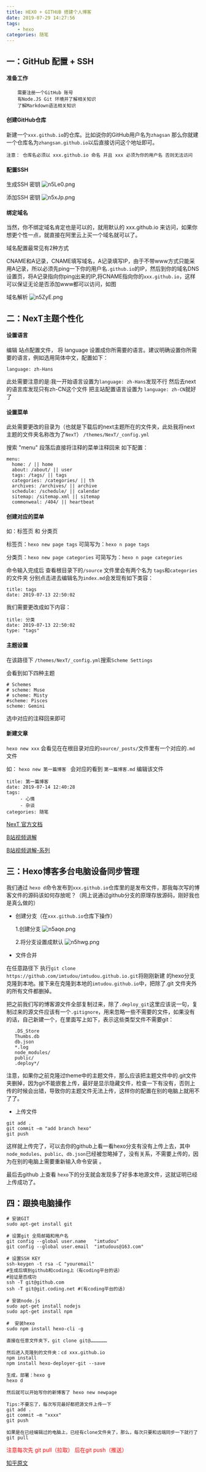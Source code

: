 ```yaml
---
title: HEXO + GITHUB 搭建个人博客
date: 2019-07-29 14:27:56
tags:
    - hexo
categories: 随笔
---
```


## 一：GitHub 配置 + SSH
#### 准备工作

```
    需要注册一个GitHub 账号
    有Node.JS Git 环境并了解相关知识
    了解Markdown语法相关知识
```
#### 创建GitHub仓库
新建一个`xxx.github.io`的仓库。比如说你的GitHub用户名为`zhagsan`
那么你就建一个仓库名为`zhangsan.github.io`以后直接访问这个地址即可。

`
注意：
仓库名必须以 xxx.github.io 命名 并且 xxx 必须为你的用户名 否则无法访问
`

#### 配置SSH
生成SSH 密钥
![n5Le0.png](HEXO-GITHUB-搭建个人博客/images/n5Le0.png)

添加SSH 密钥
![n5xJp.png](HEXO-GITHUB-搭建个人博客/images/n5xJp.png)

#### 绑定域名
当然，你不绑定域名肯定也是可以的，就用默认的 xxx.github.io 来访问，如果你想更个性一点，就直接在阿里云上买一个域名就可以了。

域名配置最常见有2种方式

CNAME和A记录，CNAME填写域名，A记录填写IP，由于不带www方式只能采用A记录，所以必须先ping一下你的用户名`.github.io`的IP，然后到你的域名DNS设置页，将A记录指向你ping出来的IP,将CNAME指向你的`xxx.github.io`，这样可以保证无论是否添加www都可以访问，如图

域名解析
![n5ZyE.png](HEXO-GITHUB-搭建个人博客/images/n5ZyE.png)




## 二：NexT主题个性化
#### 设置语言

编辑 站点配置文件， 将 language 设置成你所需要的语言。建议明确设置你所需要的语言，例如选用简体中文，配置如下：
```
language: zh-Hans
```
此处需要注意的是:我一开始语言设置为`language: zh-Hans`发现不行 然后去next的语言库发现只有zh-CN这个文件 把主站配置语言设置为 `language: zh-CN`就好了


#### 设置菜单
此处需要更改的目录为（也就是下载后的next主题所在的文件夹，此处我将next主题的文件夹名称改为了`NexT`） `/themes/NexT/_config.yml`

搜索 "menu" 段落后直接将注释的菜单注释回来 如下配置：
```
menu:
  home: / || home
  about: /about/ || user
  tags: /tags/ || tags
  categories: /categories/ || th
  archives: /archives/ || archive
  schedule: /schedule/ || calendar
  sitemap: /sitemap.xml || sitemap
  commonweal: /404/ || heartbeat
```

#### 创建对应的菜单
如：标签页 和 分类页

标签页：`hexo new page tags` 可简写为：`hexo n page tags`

分类页：`hexo new page categories`  可简写为：`hexo n page categories`

命令输入完成后 查看根目录下的`/source` 文件里会有两个名为 `tags`和`categories`的文件夹
分别点击进去编辑名为`index.md`会发现有如下类容：

```
title: tags
date: 2019-07-13 22:50:02
```

我们需要更改成如下内容：
```
title: 分类
date: 2019-07-13 22:50:02
type: "tags" 
```


#### 主题设置
在该路径下 `/themes/NexT/_config.yml`搜索`Scheme Settings`

会看到如下四种主题

```
# Schemes
# scheme: Muse
# scheme: Misty
#scheme: Pisces
scheme: Gemini

```

选中对应的注释回来即可

#### 新建文章
`hexo new xxx` 会看见在在根目录对应的`source/_posts/`文件里有一个对应的`.md`文件

如： `hexo new 第一篇博客 ` 会对应的看到 `第一篇博客.md`
编辑该文件

```
title: 第一篇博客
date: 2019-07-14 12:40:28
tags:
	 - 心情
	 - 杂谈
categories: 随笔
```



[NexT 官方文档](http://theme-next.iissnan.com/getting-started.html#avatar-setting)

[B站视频讲解](https://www.bilibili.com/video/av55890967/?p=1)

[B站视频讲解-系列](https://www.bilibili.com/video/av17653359)







## 三：Hexo博客多台电脑设备同步管理
我们通过 `hexo d`命令发布到`xxx.github.io`仓库里的是发布文件，那我每次写的博客文件的源码该如何存放呢？（网上说通过github分支的原理存放源码，刚好我也是真么做的）

- 创建分支（在`xxx.github.io`仓库下操作）

  1.创建分支
  ![n5aqe.png](HEXO-GITHUB-搭建个人博客/images/n5aqe.png)

  2.将分支设置成默认
  ![n5hwg.png](HEXO-GITHUB-搭建个人博客/images/n5hwg.png)
  
  

- 文件合并


 在任意路径下  执行`git clone https://github.com/imtudou/imtudou.github.io.git`将刚刚新建 的hexo分支克隆到本地。接下来在克隆到本地的`imtudou.github.io`中，把除了.git 文件夹外的所有文件都删掉。
 
 把之前我们写的博客源文件全部复制过来，除了`.deploy_git`这里应该说一句，复制过来的源文件应该有一个`.gitignore`，用来忽略一些不需要的文件，如果没有的话，自己新建一个，在里面写上如下，表示这些类型文件不需要git：
 ```
    .DS_Store
    Thumbs.db
    db.json
    *.log
    node_modules/
    public/
    .deploy*/
```
注意，如果你之前克隆过theme中的主题文件，那么应该把主题文件中的.git文件夹删掉，因为git不能嵌套上传，最好是显示隐藏文件，检查一下有没有，否则上传的时候会出错，导致你的主题文件无法上传，这样你的配置在别的电脑上就用不了了。




- 上传文件
```
git add .
git commit –m "add branch hexo"
git push
```
这样就上传完了，可以去你的github上看一看hexo分支有没有上传上去，其中`node_modules`、`public`、`db.json`已经被忽略掉了，没有关系，不需要上传的，因为在别的电脑上需要重新输入命令安装 。


最后去github 上查看 `hexo`下的分支就会发现多了好多本地源文件，这就证明已经上传成功了。



## 四：跟换电脑操作

```
# 安装GIT
sudo apt-get install git

# 设置git 全局邮箱和用户名
git config --global user.name   "imtudou"
git config --global user.email  "imtudous@163.com"

# 设置SSH KEY
ssh-keygen -t rsa -C "youremail"
#生成后填到github和coding上（有coding平台的话）
#验证是否成功
ssh -T git@github.com
ssh -T git@git.coding.net #(有coding平台的话)

# 安装node.js
sudo apt-get install nodejs
sudo apt-get install npm

#  安装hexo
sudo npm install hexo-cli -g

直接在任意文件夹下，git clone git@………………

然后进入克隆到的文件夹：cd xxx.github.io
npm install
npm install hexo-deployer-git --save

生成，部署：hexo g
hexo d

然后就可以开始写你的新博客了 hexo new newpage

Tips:不要忘了，每次写完最好都把源文件上传一下
git add .
git commit –m "xxxx"
git push

如果是在已经编辑过的电脑上，已经有clone文件夹了，那么，每次只要和远端同步一下就行了
git pull

```

<font style="color:red">注意每次先 git pull（拉取） 后在git push（推送）<font>



[知乎原文](https://www.zhihu.com/question/21193762)

